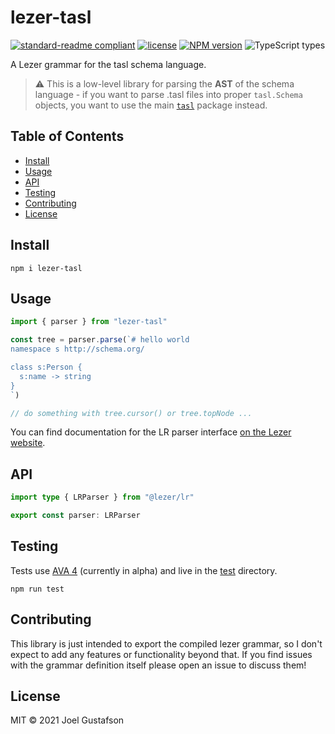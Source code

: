 # lezer-tasl

[![standard-readme compliant](https://img.shields.io/badge/readme%20style-standard-brightgreen.svg)](https://github.com/RichardLitt/standard-readme) [![license](https://img.shields.io/github/license/underlay/lezer-tasl)](https://opensource.org/licenses/MIT) [![NPM version](https://img.shields.io/npm/v/lezer-tasl)](https://www.npmjs.com/package/lezer-tasl) ![TypeScript types](https://img.shields.io/npm/types/lezer-tasl)

A Lezer grammar for the tasl schema language.

> ⚠️ This is a low-level library for parsing the **AST** of the schema language - if you want to parse .tasl files into proper `tasl.Schema` objects, you want to use the main [`tasl`](https://github.com/underlay/tasl) package instead.

## Table of Contents

- [Install](#install)
- [Usage](#usage)
- [API](#api)
- [Testing](#testing)
- [Contributing](#contributing)
- [License](#license)

## Install

```
npm i lezer-tasl
```

## Usage

```ts
import { parser } from "lezer-tasl"

const tree = parser.parse(`# hello world
namespace s http://schema.org/

class s:Person {
  s:name -> string
}
`)

// do something with tree.cursor() or tree.topNode ...
```

You can find documentation for the LR parser interface [on the Lezer website](https://lezer.codemirror.net/docs/ref/).

## API

```ts
import type { LRParser } from "@lezer/lr"

export const parser: LRParser
```

## Testing

Tests use [AVA 4](https://github.com/avajs/ava) (currently in alpha) and live in the [test](./test/) directory.

```
npm run test
```

## Contributing

This library is just intended to export the compiled lezer grammar, so I don't expect to add any features or functionality beyond that. If you find issues with the grammar definition itself please open an issue to discuss them!

## License

MIT © 2021 Joel Gustafson
